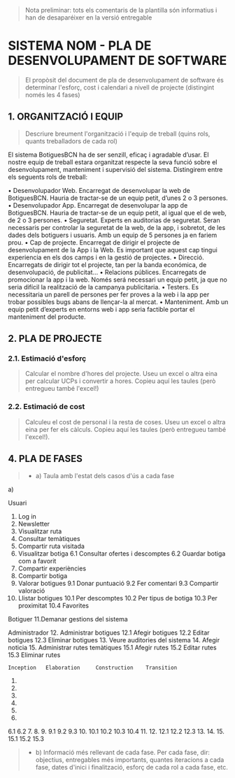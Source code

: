 ﻿> Nota preliminar: tots els comentaris de la plantilla són informatius i han de desaparéixer en la versió entregable

# SISTEMA NOM - PLA DE DESENVOLUPAMENT DE SOFTWARE #

> El propòsit del document de pla de desenvolupament de software és determinar l'esforç, cost i calendari a nivell de projecte (distingint només les 4 fases)


## 1. ORGANITZACIÓ I EQUIP ##

> Descriure breument l'organització i l'equip de treball (quins rols, quants treballadors de cada rol)

El sistema BotiguesBCN ha de ser senzill, eficaç i agradable d’usar. El nostre equip de treball estara organitzat respecte la seva funció sobre el desenvolupament, manteniment i supervisió del sistema.
Distingirem entre els seguents rols de treball:

• Desenvolupador Web. Encarregat de desenvolupar la web de BotiguesBCN. Hauria de tractar-se de un equip petit, d’unes 2 o 3 persones. 
       • Desenvolupador App. Encarregat de desenvolupar la app de 	BotiguesBCN. Hauria de tractar-se de un equip petit, al igual que 	el de web, de 2 o 3 persones.
       • Seguretat. Experts en auditorias de seguretat. Seran necessaris 	per controlar la seguretat de la web, de la app, i sobretot, de les 	dades dels botiguers i usuaris. Amb un equip de 5 persones ja en 	fariem prou.
       • Cap de projecte. Encarregat de dirigir el projecte de 	desenvolupament de la App i la Web. Es important que aquest cap 	tingui experiencia en els dos camps i en la gestió de projectes.
• Direcció. Encarregats de dirigir tot el projecte, tan per la banda económica, de desenvolupació, de publicitat… 
• Relacions públices. Encarregats de promocionar la app i la web. Només será necessari un equip petit, ja que no seria difícil la realització de la campanya publicitaria.
       • Testers. Es necessitaria un parell de persones per fer proves a 	la web i la app per trobar possibles bugs abans de llençar-la al 	mercat.
       • Manteniment. Amb un equip petit d’experts en entorns web i app 	seria factible portar el manteniment del producte.

## 2. PLA DE PROJECTE ##

### 2.1. Estimació d'esforç ###

> Calcular el nombre d'hores del projecte. Useu un excel o altra eina per calcular UCPs i convertir a hores. Copieu aquí les taules (però entregueu també l'excel!)

### 2.2. Estimació de cost ###

> Calculeu el cost de personal i la resta de coses. Useu un excel o altra eina per fer els càlculs. Copieu aquí les taules (però entregueu també l'excel!). 

## 4. PLA DE FASES ##
> - a) Taula amb l'estat dels casos d'ús a cada fase

a) 

Usuari
1. Log in
2. Newsletter
3. Visualitzar ruta
4. Consultar temàtiques
5. Compartir ruta visitada
6. Visualitzar botiga
6.1 Consultar ofertes i descomptes
6.2 Guardar botiga com a favorit
7. Compartir experiències
8. Compartir botiga
9. Valorar botigues
9.1 Donar puntuació
9.2 Fer comentari
9.3 Compartir valoració
10. Llistar botigues
10.1 Per descomptes
10.2 Per tipus de botiga
10.3 Per proximitat
10.4 Favorites

Botiguer
11.Demanar gestions del sistema

Administrador
12. Administrar botigues
12.1 Afegir botigues
12.2 Editar botigues
12.3 Eliminar botigues
13. Veure auditories del sistema
14. Afegir noticia
15. Administrar rutes temàtiques
15.1 Afegir rutes
15.2 Editar rutes
15.3 Eliminar rutes


	Inception	Elaboration		Construction	Transition
1.
2.
3.
4.
5.
6.
6.1
6.2
7.
8.
9.
9.1
9.2
9.3
10.
10.1
10.2
10.3
10.4
11.
12.
12.1
12.2
12.3
13.
14.
15.
15.1
15.2
15.3

> - b) Informació més rellevant de cada fase. Per cada fase, dir: objectius, entregables més importants, quantes iteracions a cada fase, dates d'inici i finalització, esforç de cada rol a cada fase, etc.
